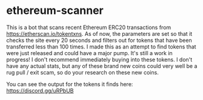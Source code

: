 # ethereum-scanner


This is a bot that scans recent Ethereum ERC20 transactions from https://etherscan.io/tokentxns. As of now, the parameters are set so that it checks the site every 20 seconds and filters out for tokens that have been transferred less than 100 times. I made this as an attempt to find tokens that were just released and could have a major pump. It's still a work in progress! I don't recommend immediately buying into these tokens. I don't have any actual stats, but any of these brand new coins could very well be a rug pull / exit scam, so do your research on these new coins.


You can see the output for the tokens it finds here: https://discord.gg/uRPbUB
